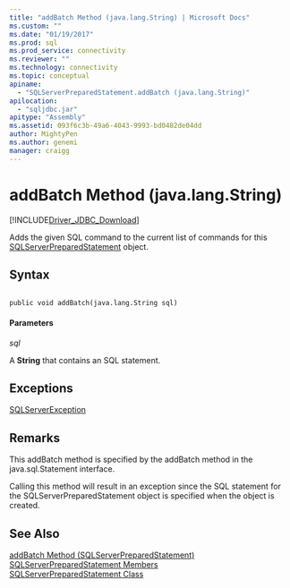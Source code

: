 ```yaml
---
title: "addBatch Method (java.lang.String) | Microsoft Docs"
ms.custom: ""
ms.date: "01/19/2017"
ms.prod: sql
ms.prod_service: connectivity
ms.reviewer: ""
ms.technology: connectivity
ms.topic: conceptual
apiname: 
  - "SQLServerPreparedStatement.addBatch (java.lang.String)"
apilocation: 
  - "sqljdbc.jar"
apitype: "Assembly"
ms.assetid: 093f6c3b-49a6-4043-9993-bd0482de04dd
author: MightyPen
ms.author: genemi
manager: craigg
---
```

# addBatch Method (java.lang.String)
[!INCLUDE[Driver_JDBC_Download](../../../includes/driver_jdbc_download.md)]

  Adds the given SQL command to the current list of commands for this [SQLServerPreparedStatement](../../../connect/jdbc/reference/sqlserverpreparedstatement-class.md) object.  
  
## Syntax  
  
```  
  
public void addBatch(java.lang.String sql)  
```  
  
#### Parameters  
 *sql*  
  
 A **String** that contains an SQL statement.  
  
## Exceptions  
 [SQLServerException](../../../connect/jdbc/reference/sqlserverexception-class.md)  
  
## Remarks  
 This addBatch method is specified by the addBatch method in the java.sql.Statement interface.  
  
 Calling this method will result in an exception since the SQL statement for the SQLServerPreparedStatement object is specified when the object is created.  
  
## See Also  
 [addBatch Method &#40;SQLServerPreparedStatement&#41;](../../../connect/jdbc/reference/addbatch-method-sqlserverpreparedstatement.md)   
 [SQLServerPreparedStatement Members](../../../connect/jdbc/reference/sqlserverpreparedstatement-members.md)   
 [SQLServerPreparedStatement Class](../../../connect/jdbc/reference/sqlserverpreparedstatement-class.md)  
  
  
